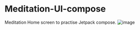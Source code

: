 # Meditation-UI-compose
Meditation Home screen to practise Jetpack compose.
![image](https://user-images.githubusercontent.com/59229510/226765595-57f64f81-3b62-4318-a30b-ba5dda6b8d43.png)
